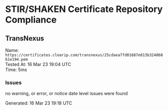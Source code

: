 # STIR/SHAKEN Certificate Repository Compliance

## TransNexus

Name: `https://certificates.clearip.com/transnexus/25cdaea7fd01687e813b32406861e194.pem`\
Tested At: 16 Mar 23 19:04 UTC\
Time: 5ms

### Issues

no warning, or error, or notice date level issues were found

Generated: 16 Mar 23 19:18 UTC